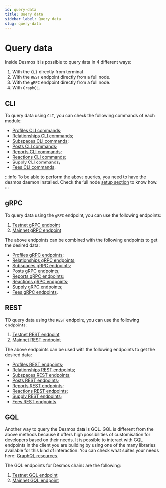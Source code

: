 ```yaml
---
id: query-data
title: Query data
sidebar_label: Query data
slug: query-data
---
```


# Query data
Inside Desmos it is possible to query data in 4 different ways:
1. With the `CLI` directly from terminal.
2. With the `REST` endpoint directly from a full node.
3. With the `gRPC` endpoint directly from a full node.
4. With `GraphQL`.

## CLI
To query data using `CLI`, you can check the following commands of each module:

* [Profiles CLI commands](02-modules/profiles/07-client.md#cli);
* [Relationships CLI commands](02-modules/relationships/06-client.md#cli);
* [Subspaces CLI commands](02-modules/subspaces/07-client.md#cli);
* [Posts CLI commands](02-modules/posts/08-client.md#cli);
* [Reports CLI commands](02-modules/reports/08-client.md#cli);
* [Reactions CLI commands](02-modules/reactions/07-client.md#cli);
* [Supply CLI commands](02-modules/supply/03-client.md#cli);
* [Fees CLI commands](02-modules/fees/06-client.md#cli).

:::info
To be able to perform the above queries, you need to have the desmos daemon installed.
Check the full node [setup section](../03-fullnode/02-setup.md#1-build-the-software) to know how.
:::

## gRPC
To query data using the `gRPC` endpoint, you can use the following endpoints:

1. [Testnet gRPC endpoint](../05-testnet/04-endpoints.md#rest--grpc)
2. [Mainnet gRPC endpoint](../06-mainnet/06-endpoints.md#rest--grpc)

The above endpoints can be combined with the following endpoints to get the desired data:
* [Profiles gRPC endpoints](02-modules/profiles/07-client.md#grpc);
* [Relationships gRPC endpoints](02-modules/relationships/06-client.md#grpc);
* [Subspaces gRPC endpoints](02-modules/subspaces/07-client.md#grpc);
* [Posts gRPC endpoints](02-modules/posts/08-client.md#grpc);
* [Reports gRPC endpoints](02-modules/reports/08-client.md#grpc);
* [Reactions gRPC endpoints](02-modules/reactions/07-client.md#grpc);
* [Supply gRPC endpoints](02-modules/fees/06-client.md#grpc);
* [Fees gRPC endpoints](02-modules/fees/06-client.md#grpc).

## REST
TO query data using the `REST` endpoint, you can use the following endpoints:
1. [Testnet REST endpoint](../05-testnet/04-endpoints.md#rest--grpc)
2. [Mainnet REST endpoint](../06-mainnet/06-endpoints.md#rest--grpc)

The above endpoints can be used with the following endpoints to get the desired data:
* [Profiles REST endpoints](02-modules/profiles/07-client.md#rest);
* [Relationships REST endpoints](02-modules/relationships/06-client.md#rest);
* [Subspaces REST endpoints](02-modules/subspaces/07-client.md#rest);
* [Posts REST endpoints](02-modules/posts/08-client.md#rest);
* [Reports REST endpoints](02-modules/reports/08-client.md#rest);
* [Reactions REST endpoints](02-modules/reactions/07-client.md#rest);
* [Supply REST endpoints](02-modules/fees/06-client.md#rest);
* [Fees REST endpoints](02-modules/fees/06-client.md#rest).

## GQL
Another way to query the Desmos data is GQL. GQL is different from the above methods because it offers high possibilities of customisation for developers based on their needs. It is possible to interact with GQL endpoints in the client you are building by using one of the many libraries available for this kind of interaction. You can check what suites your needs here: [GraphQL resources](https://graphql.org/code/).

The GQL endpoints for Desmos chains are the following:
1. [Testnet GQL endpoint](../05-testnet/04-endpoints.md#gql)
2. [Mainnet GQL endpoint](../06-mainnet/06-endpoints.md#gql)
